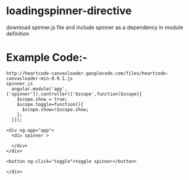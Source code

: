 loadingspinner-directive
========================

download spinner.js file and include spinner as a dependency in module definition

Example Code:-
================================================

    http://heartcode-canvasloader.googlecode.com/files/heartcode-canvasloader-min-0.9.1.js
    spinner.js
      angular.module('app',['spinner']).controller(['$scope',function($scope){
        $scope.show = true;
        $scope.toggle=function(){
          $scope.show=!$scope.show;
        };
      }]);  	
    
    <div ng-app="app">
      <div spinner >
      
      </div>
    </div>  
    
    <button ng-click="toggle">toggle spinner</button>
    
    </div>
